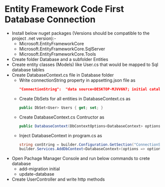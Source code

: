 # Entity Framework Code First Database Connection

- Install below nuget packages (Versions should be compatible to the project .net version):-
	- Microsoft.EntityFrameworkCore
	- Microsoft.EntityFrameworkCore.SqlServer	
	- Microsoft.EntityFrameworkCore.Tools
- Create folder Database and a subfolder Entities
- Create entity classes (Models) like User.cs that would be mapped to Sql database tables 
- Create DatabaseContext.cs file in Database folder
    - Write connectionString property in appsetting.json file as
        ```json
        "ConnectionString":  "data source=DESKTOP-MJVV6N7; initial catalog=userDatabase; user id=test; password=123; persist security info=true;"
        ```
    - Create DbSets for all entities in DatabaseContext.cs as
        ```c#
        public DbSet<User> Users { get; set; }
        ```
    - Create DatabaseContext.cs Contructor as
        ```c#
        public DatabaseContext(DbContextOptions<DatabaseContext> options): base(options){}
        ```
    - Inject DatabaseContext in program.cs as
        ```c#
        string conString = builder.Configuration.GetSection("ConnectionString").Value;
        builder.Services.AddDbContext<DatabaseContext>(options => options.UseSqlServer(conString));
        ```
- Open Pachage Manager Console and run below commands to crete database
    - add-migration initial
    - update-database
- Create UserController and write http methods